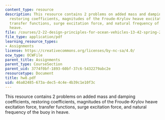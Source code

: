 ```yaml
---
content_type: resource
description: This resource contains 2 problems on added mass and damping coefficients,
  restoring coefficients, magnitudes of the Froude-Krylov heave excitation force,
  transfer functions, surge excitation force, and natural frequency of the buoy in
  heave.
file: /courses/2-22-design-principles-for-ocean-vehicles-13-42-spring-2005/46a82485673adec54c4e4b39c1e10f3c_hw8.pdf
file_type: application/pdf
learning_resource_types:
- Assignments
license: https://creativecommons.org/licenses/by-nc-sa/4.0/
ocw_type: OCWFile
parent_title: Assignments
parent_type: CourseSection
parent_uid: 3774f0bf-1893-60bf-37c6-5432279abc2e
resourcetype: Document
title: hw8.pdf
uid: 46a82485-673a-dec5-4c4e-4b39c1e10f3c
---
```

This resource contains 2 problems on added mass and damping coefficients, restoring coefficients, magnitudes of the Froude-Krylov heave excitation force, transfer functions, surge excitation force, and natural frequency of the buoy in heave.